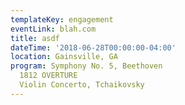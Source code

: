 ```yaml
---
templateKey: engagement
eventLink: blah.com
title: asdf
dateTime: '2018-06-28T00:00:00-04:00'
location: Gainsville, GA
program: Symphony No. 5, Beethoven
  1812 OVERTURE
  Violin Concerto, Tchaikovsky
---
```


